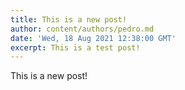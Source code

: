 ```yaml
---
title: This is a new post!
author: content/authors/pedro.md
date: 'Wed, 18 Aug 2021 12:38:00 GMT'
excerpt: This is a test post!
---
```

This is a new post!
